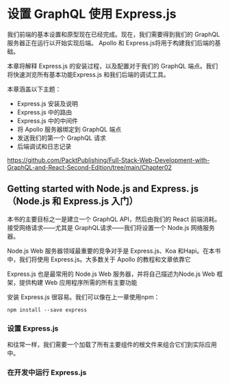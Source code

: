 # 设置 GraphQL 使用 Express.js

我们前端的基本设置和原型现在已经完成。现在，我们需要得到我们的 GraphQL 服务器正在运行以开始实现后端。 Apollo 和 Express.js将用于构建我们后端的基础。

本章将解释 Express.js 的安装过程，以及配置对于我们的 GraphQL 端点。我们将快速浏览所有基本功能Express.js 和我们后端的调试工具。

本章涵盖以下主题：
* Express.js 安装及说明
* Express.js 中的路由
* Express.js 中的中间件
* 将 Apollo 服务器绑定到 GraphQL 端点
* 发送我们的第一个 GraphQL 请求
* 后端调试和日志记录


https://github.com/PacktPublishing/Full-Stack-Web-Development-with-GraphQL-and-React-Second-Edition/tree/main/Chapter02

## Getting started with Node.js and Express. js（Node.js 和 Express.js 入门）

本书的主要目标之一是建立一个 GraphQL API，然后由我们的 React 前端消耗。接受网络请求——尤其是 GraphQL请求——我们将设置一个 Node.js 网络服务器。

Node.js Web 服务器领域最重要的竞争对手是 Express.js、Koa 和Hapi。在本书中，我们将使用 Express.js。大多数关于 Apollo 的教程和文章依靠它

Express.js 也是最常用的 Node.js Web 服务器，并将自己描述为Node.js Web 框架，提供构建 Web 应用程序所需的所有主要功能

安装 Express.js 很容易。我们可以像在上一章使用npm：

```
npm install --save express
```

### 设置 Express.js
和往常一样，我们需要一个加载了所有主要组件的根文件来组合它们到实际应用中。

### 在开发中运行 Express.js

